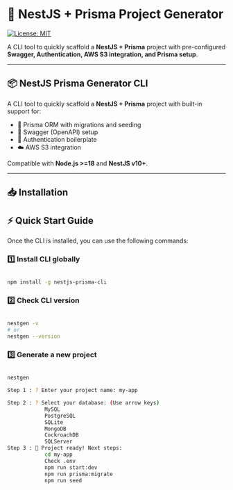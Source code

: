 # 🚀 NestJS + Prisma Project Generator

[![License: MIT](https://img.shields.io/badge/License-MIT-yellow.svg)](#license)

A CLI tool to quickly scaffold a **NestJS + Prisma** project with pre-configured **Swagger, Authentication, AWS S3 integration, and Prisma setup**.

---

## 📦 NestJS Prisma Generator CLI

A CLI tool to quickly scaffold a **NestJS + Prisma** project with built-in support for:

- 🔧 Prisma ORM with migrations and seeding
- 📖 Swagger (OpenAPI) setup
- 🔑 Authentication boilerplate
- ☁️ AWS S3 integration

Compatible with **Node.js >=18** and **NestJS v10+**.

---

## 📥 Installation

## ⚡ Quick Start Guide

Once the CLI is installed, you can use the following commands:

### 1️⃣ Install CLI globally

```bash

npm install -g nestjs-prisma-cli

```

### 2️⃣ Check CLI version

```bash

nestgen -v
# or
nestgen --version

```

### 3️⃣ Generate a new project

```bash

nestgen

Step 1 : ? Enter your project name: my-app

Step 2 : ? Select your database: (Use arrow keys)
            MySQL
            PostgreSQL
            SQLite
            MongoDB
            CockroachDB
            SQLServer
Step 3 : 🎉 Project ready! Next steps:
            cd my-app
            Check .env
            npm run start:dev
            npm run prisma:migrate
            npm run seed

```
